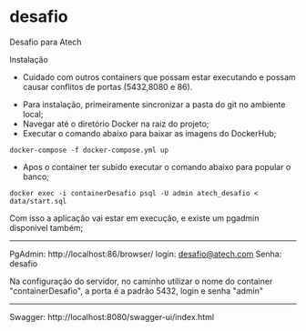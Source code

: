 # desafio
Desafio para Atech

Instalação

* Cuidado com outros containers que possam estar executando e possam causar conflitos de portas (5432,8080 e 86).

- Para instalação, primeiramente sincronizar a pasta do git no ambiente local;
- Navegar até o diretório Docker na raiz do projeto;
- Executar o comando abaixo para baixar as imagens do DockerHub;

`docker-compose -f docker-compose.yml up`

- Apos o container ter subido executar o comando abaixo para popular o banco;

`docker exec -i containerDesafio psql -U admin atech_desafio < data/start.sql`

Com isso a aplicação vai estar em execução, e existe um pgadmin disponivel também;

------------------------------------------------------------------------------------------------

PgAdmin:
http://localhost:86/browser/
login: desafio@atech.com
Senha: desafio

Na configuração do servidor, no caminho utilizar o nome do container "containerDesafio", a porta é a padrão 5432, login e senha "admin"

------------------------------------------------------------------------------------------------
Swagger:
http://localhost:8080/swagger-ui/index.html
